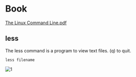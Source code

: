 # Book
[The Linux Command Line.pdf](https://github.com/josueitamar/CommonLinuxCommands/files/8353827/The.Linux.Command.Line.pdf)

## less
The less command is a program to view text files. (q) to quit.
```
less filename
```
![1](https://user-images.githubusercontent.com/43822298/160201266-478b6969-44da-4499-998e-ad51d7123354.png)
